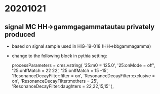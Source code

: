 # 20201021

## signal MC HH->gammgagammatautau privately produced
- based on signal sample used in HIG-19-018 (HH->bbgammagamma)
- change to the following block in pythia setting:

    processParameters = cms.vstring(
            '25:m0 = 125.0',
            '25:onMode = off',
            '25:onIfMatch = 22 22',
            '25:onIfMatch = 15 -15',
            'ResonanceDecayFilter:filter = on',
            'ResonanceDecayFilter:exclusive = on',
            'ResonanceDecayFilter:mothers = 25',
            'ResonanceDecayFilter:daughters = 22,22,15,15'
        ),
